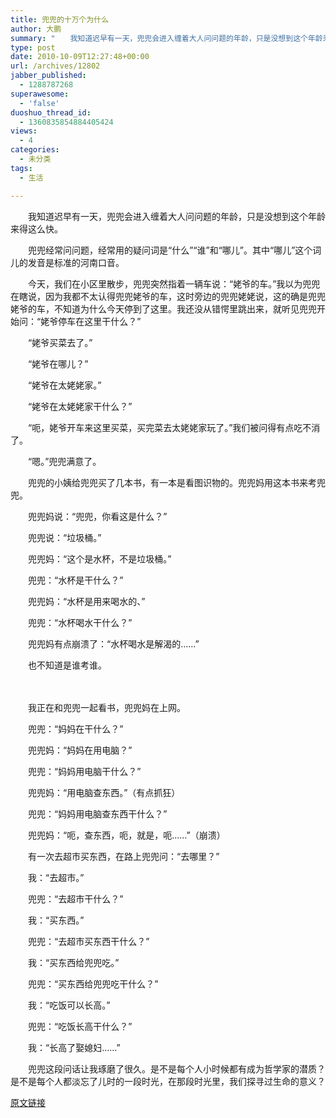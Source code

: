 ```yaml
---
title: 兜兜的十万个为什么
author: 大鹏
summary: "　　我知道迟早有一天，兜兜会进入缠着大人问问题的年龄，只是没想到这个年龄来得这么快。"
type: post
date: 2010-10-09T12:27:48+00:00
url: /archives/12802
jabber_published:
  - 1288787268
superawesome:
  - 'false'
duoshuo_thread_id:
  - 1360835854884405424
views:
  - 4
categories:
  - 未分类
tags:
  - 生活

---
```

　　我知道迟早有一天，兜兜会进入缠着大人问问题的年龄，只是没想到这个年龄来得这么快。
  
　　兜兜经常问问题，经常用的疑问词是“什么”“谁”和“哪儿”。其中“哪儿”这个词儿的发音是标准的河南口音。
  
　　今天，我们在小区里散步，兜兜突然指着一辆车说：“姥爷的车。”我以为兜兜在瞎说，因为我都不太认得兜兜姥爷的车，这时旁边的兜兜姥姥说，这的确是兜兜姥爷的车，不知道为什么今天停到了这里。我还没从错愕里跳出来，就听见兜兜开始问：“姥爷停车在这里干什么？”
  
　　“姥爷买菜去了。”
  
　　“姥爷在哪儿？”
  
　　“姥爷在太姥姥家。”
  
　　“姥爷在太姥姥家干什么？”
  
　　“呃，姥爷开车来这里买菜，买完菜去太姥姥家玩了。”我们被问得有点吃不消了。
  
　　“嗯。”兜兜满意了。

　　兜兜的小姨给兜兜买了几本书，有一本是看图识物的。兜兜妈用这本书来考兜兜。
  
　　兜兜妈说：“兜兜，你看这是什么？”
  
　　兜兜说：“垃圾桶。”
  
　　兜兜妈：“这个是水杯，不是垃圾桶。”
  
　　兜兜：“水杯是干什么？”
  
　　兜兜妈：“水杯是用来喝水的、”
  
　　兜兜：“水杯喝水干什么？”
  
　　兜兜妈有点崩溃了：“水杯喝水是解渴的……”
  
　　也不知道是谁考谁。
  
　　
  
　　我正在和兜兜一起看书，兜兜妈在上网。
  
　　兜兜：“妈妈在干什么？”
  
　　兜兜妈：“妈妈在用电脑？”
  
　　兜兜：“妈妈用电脑干什么？”
  
　　兜兜妈：“用电脑查东西。”（有点抓狂）
  
　　兜兜：“妈妈用电脑查东西干什么？”
  
　　兜兜妈：“呃，查东西，呃，就是，呃……”（崩溃）

　　有一次去超市买东西，在路上兜兜问：“去哪里？”
  
　　我：“去超市。”
  
　　兜兜：“去超市干什么？”
  
　　我：“买东西。”
  
　　兜兜：“去超市买东西干什么？”
  
　　我：“买东西给兜兜吃。”
  
　　兜兜：“买东西给兜兜吃干什么？”
  
　　我：“吃饭可以长高。”
  
　　兜兜：“吃饭长高干什么？”
  
　　我：“长高了娶媳妇……”
  
　　兜兜这段问话让我琢磨了很久。是不是每个人小时候都有成为哲学家的潜质？是不是每个人都淡忘了儿时的一段时光，在那段时光里，我们探寻过生命的意义？

[原文链接](http://dapengde.com/archives/12802)

